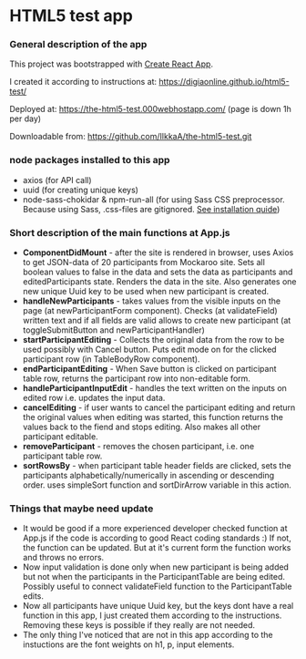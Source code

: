# HTML5 test app

### General description of the app
This project was bootstrapped with [Create React App](https://github.com/facebookincubator/create-react-app).

I created it according to instructions at: https://digiaonline.github.io/html5-test/

Deployed at: https://the-html5-test.000webhostapp.com/ (page is down 1h per day)

Downloadable from: https://github.com/IlkkaA/the-html5-test.git

### node packages installed to this app
* axios (for API call)
* uuid (for creating unique keys)
* node-sass-chokidar & npm-run-all (for using Sass CSS preprocessor. Because using Sass, .css-files are gitignored. [See installation quide](https://github.com/facebook/create-react-app/blob/master/packages/react-scripts/template/README.md#adding-a-css-preprocessor-sass-less-etc))

### Short description of the main functions at App.js
* **ComponentDidMount** - after the site is rendered in browser, uses Axios to get JSON-data of 20 participants from Mockaroo site. Sets all boolean values to false in the data and sets the data as participants and editedParticipants state. Renders the data in the site. Also generates one new unique Uuid key to be used when new participant is created.
* **handleNewParticipants** - takes values from the visible inputs on the page (at newParticipantForm component). Checks (at validateField) written text and if all fields are valid allows to create new participant (at toggleSubmitButton and newParticipantHandler)
* **startParticipantEditing** - Collects the original data from the row to be used possibly with Cancel button. Puts edit mode on for the clicked participant row (in TableBodyRow component).
* **endParticipantEditing** - When Save button is clicked on participant table row, returns the participant row into non-editable form.
* **handleParticipantInputEdit** - handles the text written on the inputs on edited row i.e. updates the input data.
* **cancelEditing** - if user wants to cancel the participant editing and return the original values when editing was started, this function returns the values back to the fiend and stops editing. Also makes all other participant editable.
* **removeParticipant** - removes the chosen participant, i.e. one participant table row.
* **sortRowsBy** - when participant table header fields are clicked, sets the participants  alphabetically/numerically in ascending or descending order. uses simpleSort function and sortDirArrow variable in this action.

### Things that maybe need update
* It would be good if a more experienced developer checked function at App.js if the code is according to good React coding standards :) If not, the function can be updated. But at it's current form the function works and throws no errors.
* Now input validation is done only when new participant is being added but not when the participants in the ParticipantTable are being edited. Possibly useful to connect validateField function to the ParticipantTable edits.
* Now all participants have unique Uuid key, but the keys dont have a real function in this app, I just created them according to the instructions. Removing these keys is possible if they really are not needed.
* The only thing I've noticed that are not in this app according to the instuctions are the font weights on h1, p, input elements.
